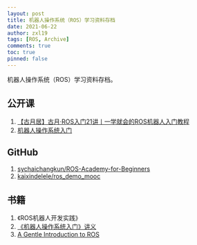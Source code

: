 ```yaml
---
layout: post
title: 机器人操作系统（ROS）学习资料存档
date: 2021-06-22
author: zxl19
tags: [ROS, Archive]
comments: true
toc: true
pinned: false
---
```


机器人操作系统（ROS）学习资料存档。

<!-- more -->

## 公开课

1. [【古月居】古月·ROS入门21讲丨一学就会的ROS机器人入门教程](https://www.bilibili.com/video/BV1zt411G7Vn)
2. [机器人操作系统入门](https://www.icourse163.org/course/ISCAS-1002580008)

## GitHub

1. [sychaichangkun/ROS-Academy-for-Beginners](https://github.com/sychaichangkun/ROS-Academy-for-Beginners)
2. [kaixindelele/ros_demo_mooc](https://github.com/kaixindelele/ros_demo_mooc)

## 书籍

1. 《ROS机器人开发实践》
2. [《机器人操作系统入门》讲义](https://sychaichangkun.gitbooks.io/ros-tutorial-icourse163/content/)
3. [A Gentle Introduction to ROS](https://cse.sc.edu/~jokane/agitr/)
